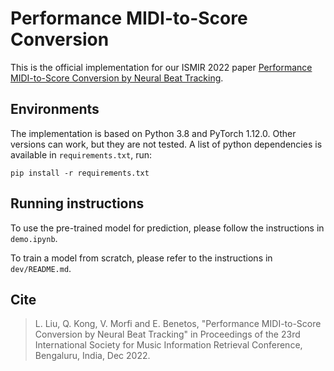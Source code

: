 # Performance MIDI-to-Score Conversion

This is the official implementation for our ISMIR 2022 paper [Performance MIDI-to-Score Conversion by Neural Beat Tracking](https://www.turing.ac.uk/research/publications/performance-midi-score-conversion-neural-beat-tracking).

## Environments

The implementation is based on Python 3.8 and PyTorch 1.12.0. Other versions can work, but they are not tested. A list of python dependencies is available in `requirements.txt`, run:

    pip install -r requirements.txt

## Running instructions

To use the pre-trained model for prediction, please follow the instructions in `demo.ipynb`. 

To train a model from scratch, please refer to the instructions in `dev/README.md`.

## Cite

> L. Liu, Q. Kong, V. Morfi and E. Benetos, "Performance MIDI-to-Score Conversion by Neural Beat Tracking" in Proceedings of the 23rd International Society for Music Information Retrieval Conference, Bengaluru, India, Dec 2022.
